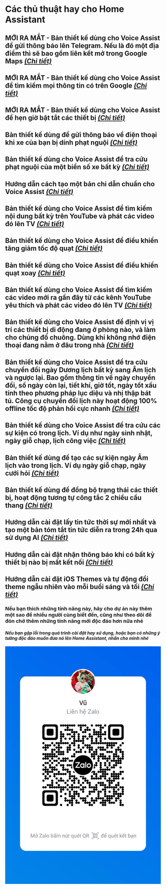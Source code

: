 # Các thủ thuật hay cho Home Assistant

## MỚI RA MẮT - Bản thiết kế dùng cho Voice Assist để gửi thông báo lên Telegram. Nếu là đó một địa điểm thì sẽ bao gồm liên kết mở trong Google Maps [*(Chi tiết)*](/send_to_telegram_full_llm.yaml)

## MỚI RA MẮT - Bản thiết kế dùng cho Voice Assist để tìm kiếm mọi thông tin có trên Google [*(Chi tiết)*](/advanced_google_search_full_llm.yaml)

## MỚI RA MẮT - Bản thiết kế dùng cho Voice Assist để hẹn giờ bật tắt các thiết bị [*(Chi tiết)*](/device_control_timer_full_llm.yaml)

## Bản thiết kế dùng để gửi thông báo về điện thoại khi xe của bạn bị dính phạt nguội [*(Chi tiết)*](/traffic_fine_notification.yaml)

## Bản thiết kế dùng cho Voice Assist để tra cứu phạt nguội của một biển số xe bất kỳ [*(Chi tiết)*](/traffic_fine_lookup_full_llm.yaml)

## Hướng dẫn cách tạo một bản chỉ dẫn chuẩn cho Voice Assist [*(Chi tiết)*](/home_assistant_voice_instructions.md)

## Bản thiết kế dùng cho Voice Assist để tìm kiếm nội dung bất kỳ trên YouTube và phát các video đó lên TV [*(Chi tiết)*](/advanced_youtube_search_full_llm.yaml)

## Bản thiết kế dùng cho Voice Assist để điều khiển tăng giảm tốc độ quạt [*(Chi tiết)*](/fan_speed_control_full_llm.yaml)

## Bản thiết kế dùng cho Voice Assist để điều khiển quạt xoay [*(Chi tiết)*](/fan_oscillation_control_full_llm.yaml)

## Bản thiết kế dùng cho Voice Assist để tìm kiếm các video mới ra gần đây từ các kênh YouTube yêu thích và phát các video đó lên TV [*(Chi tiết)*](/home_assistant_play_favorite_youtube_channel_videos.md)

## Bản thiết kế dùng cho Voice Assist để định vị vị trí các thiết bị di động đang ở phòng nào, và làm cho chúng đổ chuông. Dùng khi không nhớ điện thoại đang nằm ở đâu trong nhà [*(Chi tiết)*](/home_assistant_device_location_lookup_guide_en.md)

## Bản thiết kế dùng cho Voice Assist để tra cứu chuyển đổi ngày Dương lịch bất kỳ sang Âm lịch và ngược lại. Bao gồm thông tin về ngày chuyển đổi, số ngày còn lại, tiết khí, giờ tốt, ngày tốt xấu tính theo phương pháp lục diệu và nhị thập bát tú. Công cụ chuyển đổi lịch này hoạt động 100% offline tốc độ phản hồi cực nhanh [*(Chi tiết)*](/date_lookup_and_conversion_full_llm.yaml)

## Bản thiết kế dùng cho Voice Assist để tra cứu các sự kiện có trong lịch. Ví dụ như ngày sinh nhật, ngày giỗ chạp, lịch công việc [*(Chi tiết)*](/calendar_events_lookup_full_llm.yaml)

## Bản thiết kế dùng để tạo các sự kiện ngày Âm lịch vào trong lịch. Ví dụ ngày giỗ chạp, ngày cưới hỏi [*(Chi tiết)*](/create_lunar_events.yaml)

## Bản thiết kế dùng để đồng bộ trạng thái các thiết bị, hoạt động tương tự công tắc 2 chiều cầu thang [*(Chi tiết)*](/link_multiple_devices.yaml)

## Hướng dẫn cài đặt lấy tin tức thời sự mới nhất và tạo một bản tóm tắt tin tức diễn ra trong 24h qua sử dụng AI [*(Chi tiết)*](/home_assistant_get_and_summary_daily_news.md)

## Hướng dẫn cài đặt nhận thông báo khi có bất kỳ thiết bị nào bị mất kết nối [*(Chi tiết)*](/home_assistant_unavailable_devices.md)

## Hướng dẫn cài đặt iOS Themes và tự động đổi theme ngẫu nhiên vào mỗi buổi sáng và tối [*(Chi tiết)*](/home_assistant_ios_themes.md)

### **Nếu bạn thích những tính năng này, hãy cho dự án này thêm một sao để nhiều người cùng biết đến, cũng như theo dõi để đón chờ thêm những tính năng mới độc đáo hơn nữa nhé**

#### ***Nếu bạn gặp lỗi trong quá trình cài đặt hay sử dụng, hoặc bạn có những ý tưởng độc đáo muốn đưa nó lên Home Assistant, nhắn cho mình nhé***

![image](images/zl.jpg)
